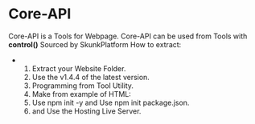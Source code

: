 # Core-API

Core-API is a Tools for Webpage. Core-API can be used from Tools with **control()**
Sourced by SkunkPlatform
How to extract:

- 1. Extract your Website Folder.
  2. Use the v1.4.4 of the latest version.
  3. Programming from Tool Utility.
  4. Make from example of HTML: <script src="coreapi/.core/api/api.js"></script>
  5. Use npm init -y and Use npm init package.json.
  6. and Use the Hosting Live Server.
